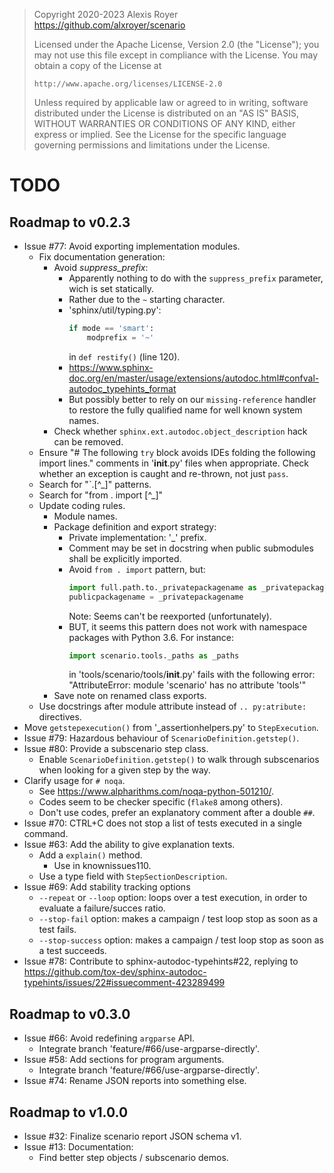 > Copyright 2020-2023 Alexis Royer <https://github.com/alxroyer/scenario>
>
> Licensed under the Apache License, Version 2.0 (the "License");
> you may not use this file except in compliance with the License.
> You may obtain a copy of the License at
>
>     http://www.apache.org/licenses/LICENSE-2.0
>
> Unless required by applicable law or agreed to in writing, software
> distributed under the License is distributed on an "AS IS" BASIS,
> WITHOUT WARRANTIES OR CONDITIONS OF ANY KIND, either express or implied.
> See the License for the specific language governing permissions and
> limitations under the License.


# TODO

## Roadmap to v0.2.3

- Issue #77: Avoid exporting implementation modules.
    - Fix documentation generation:
        - Avoid *suppress_prefix*:
            - Apparently nothing to do with the `suppress_prefix` parameter, wich is set statically.
            - Rather due to the `~` starting character.
            - 'sphinx/util/typing.py':
              ```python
              if mode == 'smart':
                  modprefix = '~'
              ```
              in `def restify()` (line 120).
            - https://www.sphinx-doc.org/en/master/usage/extensions/autodoc.html#confval-autodoc_typehints_format
            - But possibly better to rely on our `missing-reference` handler
              to restore the fully qualified name for well known system names.
        - Check whether `sphinx.ext.autodoc.object_description` hack can be removed.
    - Ensure "# The following `try` block avoids IDEs folding the following import lines." comments in '__init__.py' files when appropriate.
      Check whether an exception is caught and re-thrown, not just `pass`.
    - Search for "`.[^_]" patterns.
    - Search for "from \. import [^_]"
    - Update coding rules.
        - Module names.
        - Package definition and export strategy:
            - Private implementation: '_' prefix.
            - Comment may be set in docstring when public submodules shall be explicitly imported.
            - Avoid `from . import` pattern, but:
              ```python
              import full.path.to._privatepackagename as _privatepackagename
              publicpackagename = _privatepackagename
              ```
              Note: Seems can't be reexported (unfortunately).
            - BUT, it seems this pattern does not work with namespace packages with Python 3.6.
              For instance:
              ```python
              import scenario.tools._paths as _paths
              ```
              in 'tools/scenario/tools/__init__.py' fails with the following error:
              "AttributeError: module 'scenario' has no attribute 'tools'"
        - Save note on renamed class exports.
    - Use docstrings after module attribute instead of `.. py:atribute:` directives.
- Move `getstepexecution()` from '_assertionhelpers.py' to `StepExecution`.
- Issue #79: Hazardous behaviour of `ScenarioDefinition.getstep()`.
- Issue #80: Provide a subscenario step class.
    - Enable `ScenarioDefinition.getstep()` to walk through subscenarios when looking for a given step by the way.
- Clarify usage for `# noqa`.
    - See https://www.alpharithms.com/noqa-python-501210/.
    - Codes seem to be checker specific (`flake8` among others).
    - Don't use codes, prefer an explanatory comment after a double `##`.
- Issue #70: CTRL+C does not stop a list of tests executed in a single command.
- Issue #63: Add the ability to give explanation texts.
    - Add a `explain()` method.
        - Use in knownissues110.
    - Use a type field with `StepSectionDescription`.
- Issue #69: Add stability tracking options
    - `--repeat` or `--loop` option: loops over a test execution, in order to evaluate a failure/succes ratio.
    - `--stop-fail` option: makes a campaign / test loop stop as soon as a test fails.
    - `--stop-success` option: makes a campaign / test loop stop as soon as a test succeeds.
- Issue #78: Contribute to sphinx-autodoc-typehints#22, replying to https://github.com/tox-dev/sphinx-autodoc-typehints/issues/22#issuecomment-423289499


## Roadmap to v0.3.0

- Issue #66: Avoid redefining `argparse` API.
    - Integrate branch 'feature/#66/use-argparse-directly'.
- Issue #58: Add sections for program arguments.
    - Integrate branch 'feature/#66/use-argparse-directly'.
- Issue #74: Rename JSON reports into something else.


## Roadmap to v1.0.0

- Issue #32: Finalize scenario report JSON schema v1.
- Issue #13: Documentation:
    - Find better step objects / subscenario demos.
